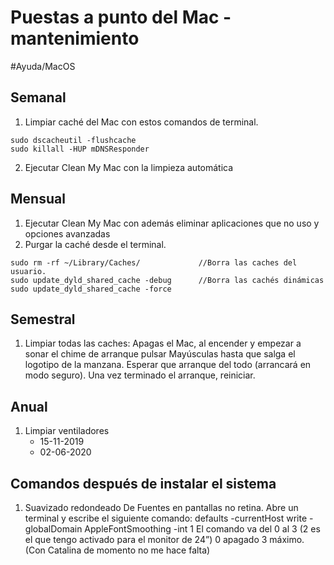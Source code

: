 # Puestas a punto del Mac - mantenimiento
 #Ayuda/MacOS

## Semanal
1. Limpiar caché del Mac con estos comandos de terminal. 
``` 
sudo dscacheutil -flushcache
sudo killall -HUP mDNSResponder
```
2. Ejecutar Clean My Mac con la limpieza automática

## Mensual 
1. Ejecutar Clean My Mac con además eliminar aplicaciones que no uso y opciones avanzadas
2. Purgar la caché desde el terminal. 
``` 
sudo rm -rf ~/Library/Caches/             //Borra las caches del usuario. 
sudo update_dyld_shared_cache -debug      //Borra las cachés dinámicas
sudo update_dyld_shared_cache -force
```

## Semestral
1. Limpiar todas las caches: Apagas el Mac, al encender y empezar a sonar el chime de arranque pulsar Mayúsculas hasta que salga el logotipo de la manzana. Esperar que arranque del todo (arrancará en modo seguro). Una vez terminado el arranque, reiniciar. 

## Anual
1. Limpiar ventiladores
	- 15-11-2019
	- 02-06-2020
## Comandos después de instalar el sistema
1. Suavizado redondeado De Fuentes en pantallas no retina. Abre un terminal y escribe el siguiente comando:
defaults -currentHost write -globalDomain AppleFontSmoothing -int 1
El comando va del 0 al 3 (2 es el que tengo activado para el monitor de 24”) 0 apagado 3 máximo. 
(Con Catalina de momento no me hace falta)

